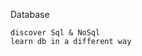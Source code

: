 Database
````````````````````````````
discover Sql & NoSql 
learn db in a different way
````````````````````````````
 
